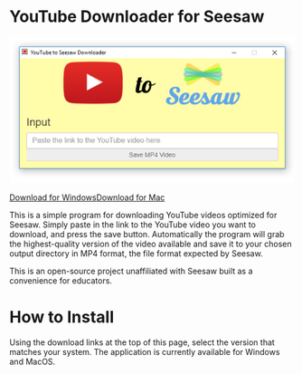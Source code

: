 # YouTube Downloader for Seesaw

![Windows screenshot of the program in action](screenshot.PNG)

<a href="https://github.com/kevinl95/seesaw-youtube-downloader/releases/download/1.0/seesaw-youtube-downloader-win32-ia32.zip" class="btn btn-info" role="button">Download for Windows</a><a href="https://github.com/kevinl95/seesaw-youtube-downloader/releases/download/1.0/seesaw-youtube-downloader-macos-x64.zip" class="btn btn-info" role="button">Download for Mac</a>

This is a simple program for downloading YouTube videos optimized for Seesaw.
Simply paste in the link to the YouTube video you want to download, and press
the save button. Automatically the program will grab the highest-quality version
of the video available and save it to your chosen output directory in MP4
format, the file format expected by Seesaw.

This is an open-source project unaffiliated with Seesaw built as a convenience
for educators.

# How to Install
Using the download links at the top of this page, select the version that matches
your system. The application is currently available for Windows and MacOS.
